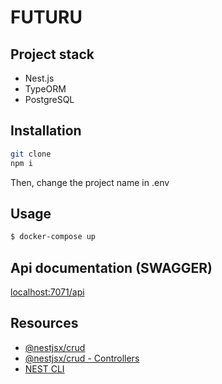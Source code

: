 # FUTURU

## Project stack

- Nest.js  
- TypeORM  
- PostgreSQL
## Installation

```bash
git clone
npm i
```
Then, change the project name in .env

## Usage

```bash
$ docker-compose up
```

## Api documentation (SWAGGER)

[localhost:7071/api](localhost:7071/api)

## Resources

- [@nestjsx/crud](https://www.npmjs.com/package/@nestjsx/crud)
- [@nestjsx/crud - Controllers](https://github.com/nestjsx/crud/wiki/Controllers)
- [NEST CLI](https://docs.nestjs.com/cli/usages)